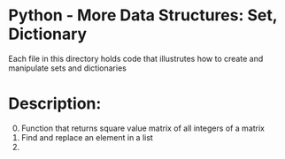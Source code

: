 # Python - More Data Structures: Set, Dictionary
 Each file in this directory holds code that illustrutes how to create and manipulate sets and dictionaries

 # Description:
 0. Function that returns square value matrix of all integers of a matrix
 1. Find and replace an element in a list
 2.
